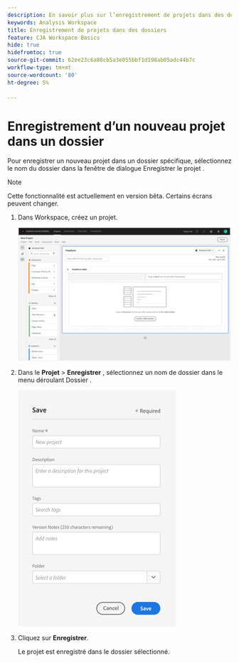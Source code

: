 ```yaml
---
description: En savoir plus sur l’enregistrement de projets dans des dossiers dans Workspace
keywords: Analysis Workspace
title: Enregistrement de projets dans des dossiers
feature: CJA Workspace Basics
hide: true
hidefromtoc: true
source-git-commit: 62ee23c6a80cb5a3e055bbf1d198ab05adc44b7c
workflow-type: tm+mt
source-wordcount: '80'
ht-degree: 5%

---
```



# Enregistrement d’un nouveau projet dans un dossier

Pour enregistrer un nouveau projet dans un dossier spécifique, sélectionnez le nom du dossier dans la fenêtre de dialogue Enregistrer le projet .

>[!NOTE]
>
>Cette fonctionnalité est actuellement en version bêta. Certains écrans peuvent changer.

1. Dans Workspace, créez un projet.

   ![](/help/analysis-workspace/build-workspace-project/assets/save-to-folder1.png)

1. Dans le **Projet** > **Enregistrer** , sélectionnez un nom de dossier dans le menu déroulant Dossier .

   ![](/help/analysis-workspace/build-workspace-project/assets/save-to-folder2.png)

1. Cliquez sur **Enregistrer**.

   Le projet est enregistré dans le dossier sélectionné.

